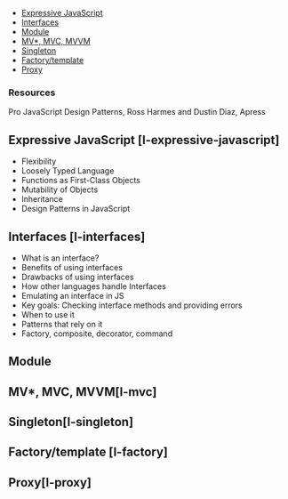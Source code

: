 <!-- MarkdownTOC -->

- [Expressive JavaScript](#l-expressive-javascript)
- [Interfaces](#l-interfaces)
- [Module](#module)
- [MV*, MVC, MVVM](#l-mvc)
- [Singleton](#l-singleton)
- [Factory/template](#l-factory)
- [Proxy](#l-proxy)

<!-- /MarkdownTOC -->


### Resources
Pro JavaScript Design Patterns, Ross Harmes and Dustin Diaz, Apress

<a name="l-expressive-javascript"></a>
## Expressive JavaScript [l-expressive-javascript]
 - Flexibility
 - Loosely Typed Language
 - Functions as First-Class Objects
 - Mutability of Objects
 - Inheritance
 - Design Patterns in JavaScript

<a name="l-interfaces"></a>
## Interfaces [l-interfaces]
 - What is an interface?
  - Benefits of using interfaces
  - Drawbacks of using interfaces
 - How other languages handle Interfaces
 - Emulating an interface in JS
  - Key goals: Checking interface methods and providing errors
 - When to use it
 - Patterns that rely on it
  - Factory, composite, decorator, command

<a name="module"></a>
## Module

<a name="l-mvc"></a>
## MV*, MVC, MVVM[l-mvc]

<a name="l-singleton"></a>
## Singleton[l-singleton]

<a name="l-factory"></a>
## Factory/template [l-factory]

<a name="l-proxy"></a>
## Proxy[l-proxy]
